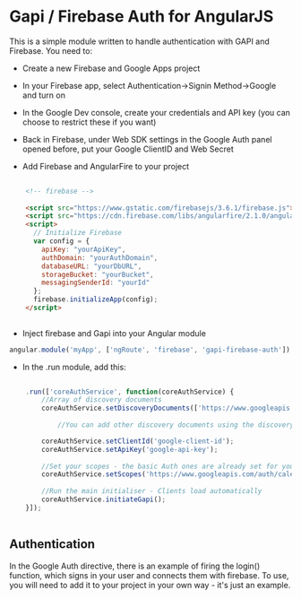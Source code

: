 # Gapi / Firebase Auth for AngularJS
This is a simple module written to handle authentication with GAPI and Firebase. You need to:

* Create a new Firebase and Google Apps project
* In your Firebase app, select Authentication->Signin Method->Google and turn on
* In the Google Dev console, create your credentials and API key (you can choose to restrict these if you want)
* Back in Firebase, under Web SDK settings in the Google Auth panel opened before, put your Google ClientID and Web Secret

* Add Firebase and AngularFire to your project
``` html
	
	<!-- firebase -->
	
	<script src="https://www.gstatic.com/firebasejs/3.6.1/firebase.js"></script>
	<script src="https://cdn.firebase.com/libs/angularfire/2.1.0/angularfire.min.js"></script>
	<script>
	  // Initialize Firebase
	  var config = {
	    apiKey: "yourApiKey",
	    authDomain: "yourAuthDomain",
	    databaseURL: "yourDbURL",
	    storageBucket: "yourBucket",
	    messagingSenderId: "yourId"
	  };
	  firebase.initializeApp(config);
	</script>
	
```

* Inject firebase and Gapi into your Angular module
``` javascript
angular.module('myApp', ['ngRoute', 'firebase', 'gapi-firebase-auth'])

```

* In the .run module, add this:
```javascript
	
	.run(['coreAuthService', function(coreAuthService) {
		//Array of discovery documents
		coreAuthService.setDiscoveryDocuments(['https://www.googleapis.com/discovery/v1/apis/calendar/v3/rest', 'https://www.googleapis.com/discovery/v1/apis/gmail/v1/rest']);
			
			//You can add other discovery documents using the discovery service: https://developers.google.com/discovery/v1/reference/apis/list#try-it

		coreAuthService.setClientId('google-client-id');
		coreAuthService.setApiKey('google-api-key');
		
		//Set your scopes - the basic Auth ones are already set for you in coreAuthService
		coreAuthService.setScopes('https://www.googleapis.com/auth/calendar.readonly https://www.googleapis.com/auth/gmail.readonly');
		
		//Run the main initialiser - Clients load automatically
		coreAuthService.initiateGapi();
	}]);
	
```

## Authentication
In the Google Auth directive, there is an example of firing the login() function, which signs in your user and connects them with firebase. To use, you will need to add it to your project in your own way - it's just an example.